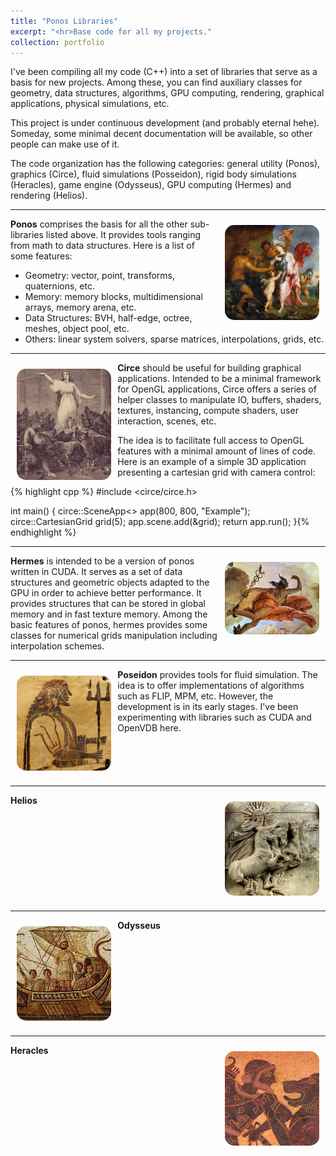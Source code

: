 ```yaml
---
title: "Ponos Libraries"
excerpt: "<hr>Base code for all my projects."
collection: portfolio
---
```


I've been compiling all my code (C++) into a set of libraries that serve as a basis for new projects. Among these, you can find auxiliary classes for geometry, data structures, algorithms, GPU computing, rendering, graphical applications, physical simulations, etc.

This project is under continuous development (and probably eternal hehe). Someday, some minimal decent documentation will be available, so other people can make use of it.

The code organization has the following categories: general utility (Ponos), graphics (Circe), fluid simulations (Posseidon), rigid body simulations (Heracles), game engine (Odysseus), GPU computing (Hermes) and rendering (Helios).

<hr>

<img align="right" src="/images/ponos.jpg" style="width:30%; padding : 10px; border-radius: 25px;"> 


**Ponos** comprises the basis for all the other sub-libraries listed above. It provides tools ranging from math to data structures. Here is a list of some features:

<ul>
  <li>Geometry: vector, point, transforms, quaternions, etc.</li>
  <li>Memory: memory blocks, multidimensional arrays, memory arena, etc.</li>
  <li>Data Structures: BVH, half-edge, octree, meshes, object pool, etc.</li>
  <li>Others: linear system solvers, sparse matrices, interpolations, grids, etc.</li>
</ul>

<hr>

<img align="left" src="/images/circe.jpg" style="width:30%; padding : 10px; border-radius: 25px;"> 

**Circe** should be useful for building graphical applications. Intended to be a minimal framework for OpenGL applications, Circe offers a series of helper classes to manipulate IO, buffers, shaders, textures, instancing, compute shaders, user interaction, scenes, etc.

The idea is to facilitate full access to OpenGL features with a minimal amount of lines of code. Here is an example of a simple 3D application presenting a cartesian grid with camera control:

{% highlight cpp %}
#include <circe/circe.h>

int main() {
    circe::SceneApp<> app(800, 800, "Example");
    circe::CartesianGrid grid(5);
    app.scene.add(&grid);
    return app.run();
}{% endhighlight %}

<hr>

<img align="right" src="/images/hermes.jpg" style="width:30%; padding : 10px; border-radius: 25px;"> 

**Hermes** is intended to be a version of ponos written in CUDA. It serves as a set of data structures and geometric objects adapted to the GPU in order to achieve better performance. It provides structures that can be stored in global memory and in fast texture memory. Among the basic features of ponos, hermes provides some classes for numerical grids manipulation including interpolation schemes.

<hr>

<img align="left" src="/images/poseidon.jpg" style="width:30%; padding : 10px; border-radius: 25px;"> 

**Poseidon** provides tools for fluid simulation. The idea is to offer implementations of algorithms such as FLIP, MPM, etc. However, the development is in its early stages. I've been experimenting with libraries such as CUDA and OpenVDB here.
<br clear="left">

<hr>

<img align="right" src="/images/helios.jpg" style="width:30%; padding : 10px; border-radius: 25px;"> 

**Helios** 

<br clear="right">

<hr>

<img align="left" src="/images/odysseus.jpg" style="width:30%; padding : 10px; border-radius: 25px;"> 

**Odysseus**
<br clear="left">

<hr>

<img align="right" src="/images/hercules.jpg" style="width:30%; padding : 10px; border-radius: 25px;"> 

**Heracles**




